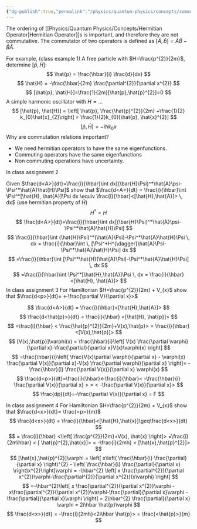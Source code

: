 ```yaml
---
{"dg-publish":true,"permalink":"/physics/quantum-physics/concepts/commutation-relations/"}
---
```


The ordering of [[Physics/Quantum Physics/Concepts/Hermitian Operator\|Hermitian Operator]]s is important, and therefore they are not commutative. The commutator of two operators is defined as $[\hat{A},\hat{b}] = \hat{A}\hat{B}-\hat{B}\hat{A}$. 

For example, (class example 1)
A free particle with $H=\frac{p^{2}}{2m}$, determine $[\hat{p}, \hat{H}]$:
$$
\hat{p} = \frac{\hbar}{i} \frac{d}{dx}
$$
$$
\hat{H} = -\frac{\hbar}{2m} \frac{\partial^{2}}{\partial x^{2}}
$$
$$
[\hat{p}, \hat{H}]=\frac{1}{2m}[\hat{p},\hat{p}^{2}]=0
$$
A simple harmonic oscillator with $H=\dots$
$$
[\hat{p}, \hat{H}] = \left[ \hat{p}, \frac{\hat{p}^{2}}{2m} +\frac{1}{2} k_{0}\hat{x}_{2}\right]  = \frac{1}{2}k_{0}[\hat{p}, \hat{x}^{2}]
$$
$$
[\hat{p}, \hat{H}] = -i\hbar k_{0}x
$$
Why are commutation relations important? 
- We need hermitian operators to have the same eigenfunctions.
- Commuting operators have the same eigenfunctions
- Non commuting operations have uncertainty. 


In class assignment 2

Given $\frac{d<A>}{dt}=\frac{i}{\hbar}\int dx[(\bar{H}\Psi)^*\hat{A}\psi-\Psi^*\hat{A}\hat{H}\Psi]$ show that $\frac{d<A>}{dt} = \frac{i}{\hbar}\int \Psi^*[\hat{H}, \hat{A}]\Psi dx \equiv \frac{i}{\hbar}<[\hat{H},\hat{A}]> \, dx$
(use hermitian property of $\hat{H}$)
$$
H^{\dagger}=H
$$
$$
\frac{d<A>}{dt}=\frac{i}{\hbar}\int dx[(\bar{H}\Psi)^*\hat{A}\psi-\Psi^*\hat{A}\hat{H}\Psi]
$$
$$
 \frac{i}{\hbar}\int (\hat{H}\Psi)^*(\hat{A}\Psi)-\Psi^*\hat{A}\hat{H}\Psi \, dx = \frac{i}{\hbar}\int  \,  [\Psi^*H^{\dagger}\hat{A}\Psi-\Psi^*\hat{A}\hat{H}\Psi] dx
$$
$$
	=\frac{i}{\hbar}\int [\Psi^*\hat{H}(\hat{A}\Psi)-\Psi^*\hat{A}\hat{H}\Psi] \, dx 
$$
$$
=\frac{i}{\hbar}\int \Psi^*[\hat{H},\hat{A}]\Psi \, dx = \frac{i}{\hbar} <[\hat{H}, \hat{A}]>
$$
In class assignment 3
For Hamiltonian $H=\frac{p^{2}}{2m} + V_{x}$ show that $\frac{d<p>}{dt}= <-\frac{\partial V}{\partial x}>$

$$
\frac{d<A>}{dt} = \frac{i}{\hbar}<[\hat{H},\hat{A}]>
$$
$$
\frac{d<\hat{p}>}{dt} = \frac{i}{\hbar} <[\hat{H}, \hat{p}]>
$$
$$
=\frac{i}{\hbar} < \frac{\hat{p}^{2}}{2m}+V(x),\hat{p}> = \frac{i}{\hbar}<[V(x),\hat{p}]>
$$
$$
[V(x),\hat{p}]\varphi(x) = \frac{\hbar}{i}\left[ V(x) \frac{\partial \varphi}{\partial x}-\frac{\partial}{\partial x}V(x)\varphi(x)
\right]
$$
$$
=\frac{\hbar}{i}\left[ \frac{V(x)\partial \varphi}{\partial x} - \varphi(x) \frac{\partial V(x)}{\partial x}-V(x) \frac{\partial \varphi}{\partial x} \right]= -\frac{\hbar}{i} \frac{\partial V(x)}{\partial x} \varphi(x)
$$
$$
\frac{d<p>}{dt}=\frac{i}{\hbar}<-\frac{i}{\hbar}< -\frac{\hbar}{i} \frac{\partial V(x)}{\partial x} > = < -\frac{\partial V(x)}{\partial x}>
$$
$$
\frac{dp}{dt}=-\frac{\partial V(x)}{\partial x} = F
$$



In class assignment 4
For Hamiltonian $H=\frac{p^{2}}{2m} + V_{x}$ show that $\frac{d<x>}{dt}= \frac{<p>}{m}$
$$
\frac{d<x>}{dt} = \frac{i}{\hbar}<[\hat{H},\hat{x}]\geq\frac{d<x>}{dt} 
$$
$$
= \frac{i}{\hbar} <\left[  \frac{p^{2}}{2m}+V(x), \hat{x} \right]> =\frac{i}{2m\hbar} < [ \hat{p}^{2},\hat{x}]> = -\frac{i}{2mh} < [\hat{x},\hat{p}^{2}]>  
$$
$$
[\hat{x},\hat{p}^{2}]\varphi = \left[ x\left( \frac{\hbar}{i} \frac{\partial}{\partial x} \right)^{2} - \left( \frac{\hbar}{i} \frac{\partial}{\partial x} \right)x^{2}\right]\varphi = -\hbar^{2} \left[ x \frac{\partial^{2}}{\partial x^{2}}\varphi-\frac{\partial^{2}}{\partial x^{2}}(x\varphi) \right]
$$
$$
=-\hbar^{2}\left[ x \frac{\partial^{2}}{\partial x^{2}}\varphi - x\frac{\partial^{2}}{\partial x^{2}}\varphi-\frac{\partial}{\partial x}\varphi - \frac{\partial}{\partial x}\varphi \right] = 2\hbar^{2} \frac{\partial}{\partial x} \varphi = 2i\hbar \hat{p}\varphi
$$
$$
\frac{d<x>}{dt} = -\frac{i}{2mh}<2i\hbar \hat{p}> = \frac{<\hat{p}>}{m}
$$
